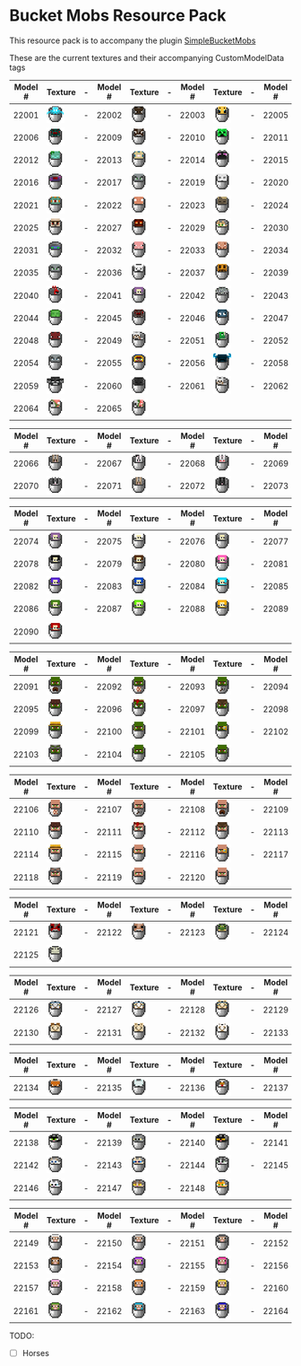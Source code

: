 # Bucket Mobs Resource Pack

This resource pack is to accompany the plugin [SimpleBucketMobs](https://github.com/ADHDMC/SimpleBucketMobs) 

These are the current textures and their accompanying CustomModelData tags

| Model # | Texture | - | Model # | Texture | - |Model # | Texture | - |Model # | Texture |
| ---- | ---- | ---- | ---- | ---- | ---- | ---- | ---- |---- | ---- | ---- |
| 22001 | ![image](https://raw.githubusercontent.com/ADHDMC/BucketMobsResourcePack/master/assets/bucket_mobs/textures/item/allay_bucket.png) | - | 22002 | ![image](https://raw.githubusercontent.com/ADHDMC/BucketMobsResourcePack/master/assets/bucket_mobs/textures/item/bat_bucket.png) | - | 22003 | ![image](https://raw.githubusercontent.com/ADHDMC/BucketMobsResourcePack/master/assets/bucket_mobs/textures/item/bee_bucket.png) | - | 22005 | ![image](https://raw.githubusercontent.com/ADHDMC/BucketMobsResourcePack/master/assets/bucket_mobs/textures/item/blaze_bucket.png) |
| 22006 | ![image](https://raw.githubusercontent.com/ADHDMC/BucketMobsResourcePack/master/assets/bucket_mobs/textures/item/cave_spider_bucket.png) | - | 22009 | ![image](https://raw.githubusercontent.com/ADHDMC/BucketMobsResourcePack/master/assets/bucket_mobs/textures/item/cow_bucket.png) | - | 22010 | ![image](https://raw.githubusercontent.com/ADHDMC/BucketMobsResourcePack/master/assets/bucket_mobs/textures/item/creeper_bucket.png) | - | 22011 | ![image](https://raw.githubusercontent.com/ADHDMC/BucketMobsResourcePack/master/assets/bucket_mobs/textures/item/dolphin_bucket.png) |
| 22012 | ![image](https://raw.githubusercontent.com/ADHDMC/BucketMobsResourcePack/master/assets/bucket_mobs/textures/item/drowned_bucket.png) | - | 22013 | ![image](https://raw.githubusercontent.com/ADHDMC/BucketMobsResourcePack/master/assets/bucket_mobs/textures/item/elder_guardian_bucket.png) | - | 22014 | ![image](https://raw.githubusercontent.com/ADHDMC/BucketMobsResourcePack/master/assets/bucket_mobs/textures/item/ender_dragon_bucket.png) | - | 22015 | ![image](https://raw.githubusercontent.com/ADHDMC/BucketMobsResourcePack/master/assets/bucket_mobs/textures/item/enderman_bucket.png) |
| 22016 | ![image](https://raw.githubusercontent.com/ADHDMC/BucketMobsResourcePack/master/assets/bucket_mobs/textures/item/endermite_bucket.png) | - | 22017 | ![image](https://raw.githubusercontent.com/ADHDMC/BucketMobsResourcePack/master/assets/bucket_mobs/textures/item/evoker_bucket.png) | - | 22019 | ![image](https://raw.githubusercontent.com/ADHDMC/BucketMobsResourcePack/master/assets/bucket_mobs/textures/item/ghast_bucket.png) | - | 22020 | ![image](https://raw.githubusercontent.com/ADHDMC/BucketMobsResourcePack/master/assets/bucket_mobs/textures/item/glow_squid_bucket.png) |
| 22021 | ![image](https://raw.githubusercontent.com/ADHDMC/BucketMobsResourcePack/master/assets/bucket_mobs/textures/item/guardian_bucket.png) | - | 22022 | ![image](https://raw.githubusercontent.com/ADHDMC/BucketMobsResourcePack/master/assets/bucket_mobs/textures/item/hoglin_bucket.png) | - | 22023 | ![image](https://raw.githubusercontent.com/ADHDMC/BucketMobsResourcePack/master/assets/bucket_mobs/textures/item/husk_bucket.png) | - | 22024 | ![image](https://raw.githubusercontent.com/ADHDMC/BucketMobsResourcePack/master/assets/bucket_mobs/textures/item/illusioner_bucket.png) |
| 22025 | ![image](https://raw.githubusercontent.com/ADHDMC/BucketMobsResourcePack/master/assets/bucket_mobs/textures/item/iron_golem_bucket.png) | - | 22027 | ![image](https://raw.githubusercontent.com/ADHDMC/BucketMobsResourcePack/master/assets/bucket_mobs/textures/item/magma_cube_bucket.png) | - | 22029 | ![image](https://raw.githubusercontent.com/ADHDMC/BucketMobsResourcePack/master/assets/bucket_mobs/textures/item/ocelot_bucket.png) | - | 22030 | ![image](https://raw.githubusercontent.com/ADHDMC/BucketMobsResourcePack/master/assets/bucket_mobs/textures/item/panda_bucket.png) |
| 22031 | ![image](https://raw.githubusercontent.com/ADHDMC/BucketMobsResourcePack/master/assets/bucket_mobs/textures/item/phantom_bucket.png) | - | 22032 | ![image](https://raw.githubusercontent.com/ADHDMC/BucketMobsResourcePack/master/assets/bucket_mobs/textures/item/pig_bucket.png) | - | 22033 | ![image](https://raw.githubusercontent.com/ADHDMC/BucketMobsResourcePack/master/assets/bucket_mobs/textures/item/piglin_brute_bucket.png) | - | 22034 | ![image](https://raw.githubusercontent.com/ADHDMC/BucketMobsResourcePack/master/assets/bucket_mobs/textures/item/piglin_bucket.png) |
| 22035 | ![image](https://raw.githubusercontent.com/ADHDMC/BucketMobsResourcePack/master/assets/bucket_mobs/textures/item/pillager_bucket.png) | - | 22036 | ![image](https://raw.githubusercontent.com/ADHDMC/BucketMobsResourcePack/master/assets/bucket_mobs/textures/item/polar_bear_bucket.png) | - | 22037 | ![image](https://raw.githubusercontent.com/ADHDMC/BucketMobsResourcePack/master/assets/bucket_mobs/textures/item/snow_golem_bucket.png) | - | 22039 | ![image](https://raw.githubusercontent.com/ADHDMC/BucketMobsResourcePack/master/assets/bucket_mobs/textures/item/ravager_bucket.png) |
| 22040 | ![image](https://raw.githubusercontent.com/ADHDMC/BucketMobsResourcePack/master/assets/bucket_mobs/textures/item/red_blue_parrot_bucket.png) | - | 22041 | ![image](https://raw.githubusercontent.com/ADHDMC/BucketMobsResourcePack/master/assets/bucket_mobs/textures/item/shulker_bucket.png) | - | 22042 | ![image](https://raw.githubusercontent.com/ADHDMC/BucketMobsResourcePack/master/assets/bucket_mobs/textures/item/silverfish_bucket.png) | - | 22043 | ![image](https://raw.githubusercontent.com/ADHDMC/BucketMobsResourcePack/master/assets/bucket_mobs/textures/item/skeleton_bucket.png) |
| 22044 | ![image](https://raw.githubusercontent.com/ADHDMC/BucketMobsResourcePack/master/assets/bucket_mobs/textures/item/slime_bucket.png) | - | 22045 | ![image](https://raw.githubusercontent.com/ADHDMC/BucketMobsResourcePack/master/assets/bucket_mobs/textures/item/spider_bucket.png) | - | 22046 | ![image](https://raw.githubusercontent.com/ADHDMC/BucketMobsResourcePack/master/assets/bucket_mobs/textures/item/squid_bucket.png) | - | 22047 | ![image](https://raw.githubusercontent.com/ADHDMC/BucketMobsResourcePack/master/assets/bucket_mobs/textures/item/stray_bucket.png) |
| 22048 | ![image](https://raw.githubusercontent.com/ADHDMC/BucketMobsResourcePack/master/assets/bucket_mobs/textures/item/strider_bucket.png) | - | 22049 | ![image](https://raw.githubusercontent.com/ADHDMC/BucketMobsResourcePack/master/assets/bucket_mobs/textures/item/tamed_wolf_bucket.png) | - | 22051 | ![image](https://raw.githubusercontent.com/ADHDMC/BucketMobsResourcePack/master/assets/bucket_mobs/textures/item/turtle_bucket.png) | - | 22052 | ![image](https://raw.githubusercontent.com/ADHDMC/BucketMobsResourcePack/master/assets/bucket_mobs/textures/item/vex_bucket.png) |
| 22054 | ![image](https://raw.githubusercontent.com/ADHDMC/BucketMobsResourcePack/master/assets/bucket_mobs/textures/item/vindicator_bucket.png) | - | 22055 | ![image](https://raw.githubusercontent.com/ADHDMC/BucketMobsResourcePack/master/assets/bucket_mobs/textures/item/wandering_trader_bucket.png) | - | 22056 | ![image](https://raw.githubusercontent.com/ADHDMC/BucketMobsResourcePack/master/assets/bucket_mobs/textures/item/warden_bucket.png) | - | 22058 | ![image](https://raw.githubusercontent.com/ADHDMC/BucketMobsResourcePack/master/assets/bucket_mobs/textures/item/witch_bucket.png) |
| 22059 | ![image](https://raw.githubusercontent.com/ADHDMC/BucketMobsResourcePack/master/assets/bucket_mobs/textures/item/wither_bucket.png) | - | 22060 | ![image](https://raw.githubusercontent.com/ADHDMC/BucketMobsResourcePack/master/assets/bucket_mobs/textures/item/wither_skeleton_bucket.png) | - | 22061 | ![image](https://raw.githubusercontent.com/ADHDMC/BucketMobsResourcePack/master/assets/bucket_mobs/textures/item/wolf_bucket.png) | - | 22062 | ![image](https://raw.githubusercontent.com/ADHDMC/BucketMobsResourcePack/master/assets/bucket_mobs/textures/item/zombie_bucket.png) |
| 22064 | ![image](https://raw.githubusercontent.com/ADHDMC/BucketMobsResourcePack/master/assets/bucket_mobs/textures/item/zoglin_bucket.png) | - | 22065 | ![image](https://raw.githubusercontent.com/ADHDMC/BucketMobsResourcePack/master/assets/bucket_mobs/textures/item/zombified_piglin_bucket.png) |

| Model # | Texture | - | Model # | Texture | - |Model # | Texture | - |Model # | Texture |
| ---- | ---- | ---- | ---- | ---- | ---- | ---- | ---- |---- | ---- | ---- |
| 22066 | ![image](https://raw.githubusercontent.com/ADHDMC/BucketMobsResourcePack/master/assets/bucket_mobs/textures/item/salt_rabbit_bucket.png) | - | 22067 | ![image](https://raw.githubusercontent.com/ADHDMC/BucketMobsResourcePack/master/assets/bucket_mobs/textures/item/white_splotched_rabbit_bucket.png) | - | 22068 | ![image](https://raw.githubusercontent.com/ADHDMC/BucketMobsResourcePack/master/assets/bucket_mobs/textures/item/killer_rabbit_bucket.png) | - | 22069 | ![image](https://raw.githubusercontent.com/ADHDMC/BucketMobsResourcePack/master/assets/bucket_mobs/textures/item/white_rabbit_bucket.png) |
| 22070 | ![image](https://raw.githubusercontent.com/ADHDMC/BucketMobsResourcePack/master/assets/bucket_mobs/textures/item/toast_rabbit_bucket.png) | - | 22071 | ![image](https://raw.githubusercontent.com/ADHDMC/BucketMobsResourcePack/master/assets/bucket_mobs/textures/item/brown_rabbit_bucket.png) | - | 22072 | ![image](https://raw.githubusercontent.com/ADHDMC/BucketMobsResourcePack/master/assets/bucket_mobs/textures/item/black_rabbit_bucket.png) | - | 22073 | ![image](https://raw.githubusercontent.com/ADHDMC/BucketMobsResourcePack/master/assets/bucket_mobs/textures/item/gold_rabbit_bucket.png) |

| Model # | Texture | - | Model # | Texture | - |Model # | Texture | - |Model # | Texture |
| ---- | ---- | ---- | ---- | ---- | ---- | ---- | ---- |---- | ---- | ---- |
| 22074 | ![image](https://raw.githubusercontent.com/ADHDMC/BucketMobsResourcePack/master/assets/bucket_mobs/textures/item/shulker_bucket.png) | - | 22075 | ![image](https://raw.githubusercontent.com/ADHDMC/BucketMobsResourcePack/master/assets/bucket_mobs/textures/item/white_shulker_bucket.png) | - | 22076 | ![image](https://raw.githubusercontent.com/ADHDMC/BucketMobsResourcePack/master/assets/bucket_mobs/textures/item/light_grey_shulker_bucket.png) | - | 22077 | ![image](https://raw.githubusercontent.com/ADHDMC/BucketMobsResourcePack/master/assets/bucket_mobs/textures/item/grey_shulker_bucket.png) |
| 22078 | ![image](https://raw.githubusercontent.com/ADHDMC/BucketMobsResourcePack/master/assets/bucket_mobs/textures/item/black_shulker_bucket.png) | - | 22079 | ![image](https://raw.githubusercontent.com/ADHDMC/BucketMobsResourcePack/master/assets/bucket_mobs/textures/item/brown_shulker_bucket.png) | - | 22080 | ![image](https://raw.githubusercontent.com/ADHDMC/BucketMobsResourcePack/master/assets/bucket_mobs/textures/item/pink_shulker_bucket.png) | - | 22081 | ![image](https://raw.githubusercontent.com/ADHDMC/BucketMobsResourcePack/master/assets/bucket_mobs/textures/item/magenta_shulker_bucket.png) |
| 22082 | ![image](https://raw.githubusercontent.com/ADHDMC/BucketMobsResourcePack/master/assets/bucket_mobs/textures/item/purple_shulker_bucket.png) | - | 22083 | ![image](https://raw.githubusercontent.com/ADHDMC/BucketMobsResourcePack/master/assets/bucket_mobs/textures/item/blue_shulker_bucket.png) | - | 22084 | ![image](https://raw.githubusercontent.com/ADHDMC/BucketMobsResourcePack/master/assets/bucket_mobs/textures/item/light_blue_shulker_bucket.png) | - | 22085 | ![image](https://raw.githubusercontent.com/ADHDMC/BucketMobsResourcePack/master/assets/bucket_mobs/textures/item/cyan_shulker_bucket.png) |
| 22086 | ![image](https://raw.githubusercontent.com/ADHDMC/BucketMobsResourcePack/master/assets/bucket_mobs/textures/item/green_shulker_bucket.png) | - | 22087 | ![image](https://raw.githubusercontent.com/ADHDMC/BucketMobsResourcePack/master/assets/bucket_mobs/textures/item/lime_shulker_bucket.png) | - | 22088 | ![image](https://raw.githubusercontent.com/ADHDMC/BucketMobsResourcePack/master/assets/bucket_mobs/textures/item/yellow_shulker_bucket.png) | - | 22089 | ![image](https://raw.githubusercontent.com/ADHDMC/BucketMobsResourcePack/master/assets/bucket_mobs/textures/item/orange_shulker_bucket.png) |
| 22090 | ![image](https://raw.githubusercontent.com/ADHDMC/BucketMobsResourcePack/master/assets/bucket_mobs/textures/item/red_shulker_bucket.png) |


| Model # | Texture | - | Model # | Texture | - |Model # | Texture | - |Model # | Texture |
| ---- | ---- | ---- | ---- | ---- | ---- | ---- | ---- |---- | ---- | ---- |
| 22091 | ![image](https://raw.githubusercontent.com/ADHDMC/BucketMobsResourcePack/master/assets/bucket_mobs/textures/item/leatherworker_zombie_villager_bucket.png) | - | 22092 | ![image](https://raw.githubusercontent.com/ADHDMC/BucketMobsResourcePack/master/assets/bucket_mobs/textures/item/mason_zombie_villager_bucket.png) | - | 22093 | ![image](https://raw.githubusercontent.com/ADHDMC/BucketMobsResourcePack/master/assets/bucket_mobs/textures/item/toolsmith_zombie_villager_bucket.png) | - | 22094 | ![image](https://raw.githubusercontent.com/ADHDMC/BucketMobsResourcePack/master/assets/bucket_mobs/textures/item/weaponsmith_zombie_villager_bucket.png) |
| 22095 | ![image](https://raw.githubusercontent.com/ADHDMC/BucketMobsResourcePack/master/assets/bucket_mobs/textures/item/shepherd_zombie_villager_bucket.png) | - | 22096 | ![image](https://raw.githubusercontent.com/ADHDMC/BucketMobsResourcePack/master/assets/bucket_mobs/textures/item/librarian_zombie_villager_bucket.png) | - | 22097 | ![image](https://raw.githubusercontent.com/ADHDMC/BucketMobsResourcePack/master/assets/bucket_mobs/textures/item/fletcher_zombie_villager_bucket.png) | - | 22098 | ![image](https://raw.githubusercontent.com/ADHDMC/BucketMobsResourcePack/master/assets/bucket_mobs/textures/item/fisherman_zombie_villager_bucket.png) |
| 22099 | ![image](https://raw.githubusercontent.com/ADHDMC/BucketMobsResourcePack/master/assets/bucket_mobs/textures/item/farmer_zombie_villager_bucket.png) | - | 22100 | ![image](https://raw.githubusercontent.com/ADHDMC/BucketMobsResourcePack/master/assets/bucket_mobs/textures/item/cleric_zombie_villager_bucket.png) | - | 22101 | ![image](https://raw.githubusercontent.com/ADHDMC/BucketMobsResourcePack/master/assets/bucket_mobs/textures/item/cartographer_zombie_villager_bucket.png) | - | 22102 | ![image](https://raw.githubusercontent.com/ADHDMC/BucketMobsResourcePack/master/assets/bucket_mobs/textures/item/butcher_zombie_villager_bucket.png) |
| 22103 | ![image](https://raw.githubusercontent.com/ADHDMC/BucketMobsResourcePack/master/assets/bucket_mobs/textures/item/armorer_zombie_villager_bucket.png) | - | 22104 | ![image](https://raw.githubusercontent.com/ADHDMC/BucketMobsResourcePack/master/assets/bucket_mobs/textures/item/nitwit_zombie_villager_bucket.png) | - | 22105 | ![image](https://raw.githubusercontent.com/ADHDMC/BucketMobsResourcePack/master/assets/bucket_mobs/textures/item/zombie_villager_bucket.png) |


| Model # | Texture | - | Model # | Texture | - |Model # | Texture | - |Model # | Texture |
| ---- | ---- | ---- | ---- | ---- | ---- | ---- | ---- |---- | ---- | ---- |
| 22106 | ![image](https://raw.githubusercontent.com/ADHDMC/BucketMobsResourcePack/master/assets/bucket_mobs/textures/item/mason_villager_bucket.png) | - | 22107 | ![image](https://raw.githubusercontent.com/ADHDMC/BucketMobsResourcePack/master/assets/bucket_mobs/textures/item/toolsmith_villager_bucket.png) | - | 22108 | ![image](https://raw.githubusercontent.com/ADHDMC/BucketMobsResourcePack/master/assets/bucket_mobs/textures/item/leatherworker_villager_bucket.png) | - | 22109 | ![image](https://raw.githubusercontent.com/ADHDMC/BucketMobsResourcePack/master/assets/bucket_mobs/textures/item/weaponsmith_villager_bucket.png) |
| 22110 | ![image](https://raw.githubusercontent.com/ADHDMC/BucketMobsResourcePack/master/assets/bucket_mobs/textures/item/shepherd_villager_bucket.png) | - | 22111 | ![image](https://raw.githubusercontent.com/ADHDMC/BucketMobsResourcePack/master/assets/bucket_mobs/textures/item/librarian_villager_bucket.png) | - | 22112 | ![image](https://raw.githubusercontent.com/ADHDMC/BucketMobsResourcePack/master/assets/bucket_mobs/textures/item/fletcher_villager_bucket.png) | - | 22113 | ![image](https://raw.githubusercontent.com/ADHDMC/BucketMobsResourcePack/master/assets/bucket_mobs/textures/item/fisherman_villager_bucket.png) |
| 22114 | ![image](https://raw.githubusercontent.com/ADHDMC/BucketMobsResourcePack/master/assets/bucket_mobs/textures/item/farmer_villager_bucket.png) | - | 22115 | ![image](https://raw.githubusercontent.com/ADHDMC/BucketMobsResourcePack/master/assets/bucket_mobs/textures/item/cleric_villager_bucket.png) | - | 22116 | ![image](https://raw.githubusercontent.com/ADHDMC/BucketMobsResourcePack/master/assets/bucket_mobs/textures/item/cartographer_villager_bucket.png) | - | 22117 | ![image](https://raw.githubusercontent.com/ADHDMC/BucketMobsResourcePack/master/assets/bucket_mobs/textures/item/butcher_villager_bucket.png) |
| 22118 | ![image](https://raw.githubusercontent.com/ADHDMC/BucketMobsResourcePack/master/assets/bucket_mobs/textures/item/armorer_villager_bucket.png) | - | 22119 | ![image](https://raw.githubusercontent.com/ADHDMC/BucketMobsResourcePack/master/assets/bucket_mobs/textures/item/nitwit_villager_bucket.png) | - | 22120 | ![image](https://raw.githubusercontent.com/ADHDMC/BucketMobsResourcePack/master/assets/bucket_mobs/textures/item/plain_villager_bucket.png) |

| Model # | Texture | - | Model # | Texture | - |Model # | Texture | - |Model # | Texture |
| ---- | ---- | ---- | ---- | ---- | ---- | ---- | ---- |---- | ---- | ---- |
| 22121 | ![image](https://raw.githubusercontent.com/ADHDMC/BucketMobsResourcePack/master/assets/bucket_mobs/textures/item/mushroom_cow_bucket.png) | - | 22122 | ![image](https://raw.githubusercontent.com/ADHDMC/BucketMobsResourcePack/master/assets/bucket_mobs/textures/item/brown_mushroom_cow_bucket.png) | - | 22123 | ![image](https://raw.githubusercontent.com/ADHDMC/BucketMobsResourcePack/master/assets/bucket_mobs/textures/item/cold_frog_bucket.png) | - | 22124 | ![image](https://raw.githubusercontent.com/ADHDMC/BucketMobsResourcePack/master/assets/bucket_mobs/textures/item/temperate_frog_bucket.png) |
| 22125 | ![image](https://raw.githubusercontent.com/ADHDMC/BucketMobsResourcePack/master/assets/bucket_mobs/textures/item/warm_frog_bucket.png) |

| Model # | Texture | - | Model # | Texture | - |Model # | Texture | - |Model # | Texture |
| ---- | ---- | ---- | ---- | ---- | ---- | ---- | ---- |---- | ---- | ---- |
| 22126 | ![image](https://raw.githubusercontent.com/ADHDMC/BucketMobsResourcePack/master/assets/bucket_mobs/textures/item/grey_trader_llama_bucket.png) | - | 22127 | ![image](https://raw.githubusercontent.com/ADHDMC/BucketMobsResourcePack/master/assets/bucket_mobs/textures/item/white_trader_llama_bucket.png) | - | 22128 | ![image](https://raw.githubusercontent.com/ADHDMC/BucketMobsResourcePack/master/assets/bucket_mobs/textures/item/creamy_trader_llama_bucket.png) | - | 22129 | ![image](https://raw.githubusercontent.com/ADHDMC/BucketMobsResourcePack/master/assets/bucket_mobs/textures/item/brown_trader_llama_bucket.png) |
| 22130 | ![image](https://raw.githubusercontent.com/ADHDMC/BucketMobsResourcePack/master/assets/bucket_mobs/textures/item/brown_llama_bucket.png) | - | 22131 | ![image](https://raw.githubusercontent.com/ADHDMC/BucketMobsResourcePack/master/assets/bucket_mobs/textures/item/creamy_llama_bucket.png) | - | 22132 | ![image](https://raw.githubusercontent.com/ADHDMC/BucketMobsResourcePack/master/assets/bucket_mobs/textures/item/white_llama_bucket.png) | - | 22133 | ![image](https://raw.githubusercontent.com/ADHDMC/BucketMobsResourcePack/master/assets/bucket_mobs/textures/item/grey_llama_bucket.png) |

| Model # | Texture | - | Model # | Texture | - |Model # | Texture | - |Model # | Texture |
| ---- | ---- | ---- | ---- | ---- | ---- | ---- | ---- |---- | ---- | ---- |
| 22134 | ![image](https://raw.githubusercontent.com/ADHDMC/BucketMobsResourcePack/master/assets/bucket_mobs/textures/item/fox_bucket.png) | - | 22135 | ![image](https://raw.githubusercontent.com/ADHDMC/BucketMobsResourcePack/master/assets/bucket_mobs/textures/item/snow_fox_bucket.png) | - | 22136 | ![image](https://raw.githubusercontent.com/ADHDMC/BucketMobsResourcePack/master/assets/bucket_mobs/textures/item/chicken_bucket.png) | - | 22137 | ![image](https://raw.githubusercontent.com/ADHDMC/BucketMobsResourcePack/master/assets/bucket_mobs/textures/item/fried_chicken_bucket.png) |

| Model # | Texture | - | Model # | Texture | - |Model # | Texture | - |Model # | Texture |
| ---- | ---- | ---- | ---- | ---- | ---- | ---- | ---- |---- | ---- | ---- |
| 22138 | ![image](https://raw.githubusercontent.com/ADHDMC/BucketMobsResourcePack/master/assets/bucket_mobs/textures/item/black_cat_bucket.png) | - | 22139 | ![image](https://raw.githubusercontent.com/ADHDMC/BucketMobsResourcePack/master/assets/bucket_mobs/textures/item/british_shorthair_cat_bucket.png) | - | 22140 | ![image](https://raw.githubusercontent.com/ADHDMC/BucketMobsResourcePack/master/assets/bucket_mobs/textures/item/all_black_cat_bucket.png) | - | 22141 | ![image](https://raw.githubusercontent.com/ADHDMC/BucketMobsResourcePack/master/assets/bucket_mobs/textures/item/siamese_cat_bucket.png) |
| 22142 | ![image](https://raw.githubusercontent.com/ADHDMC/BucketMobsResourcePack/master/assets/bucket_mobs/textures/item/ragdoll_cat_bucket.png) | - | 22143 | ![image](https://raw.githubusercontent.com/ADHDMC/BucketMobsResourcePack/master/assets/bucket_mobs/textures/item/persian_cat_bucket.png) | - | 22144 | ![image](https://raw.githubusercontent.com/ADHDMC/BucketMobsResourcePack/master/assets/bucket_mobs/textures/item/jellie_cat_bucket.png) | - | 22145 | ![image](https://raw.githubusercontent.com/ADHDMC/BucketMobsResourcePack/master/assets/bucket_mobs/textures/item/calico_cat_bucket.png) |
| 22146 | ![image](https://raw.githubusercontent.com/ADHDMC/BucketMobsResourcePack/master/assets/bucket_mobs/textures/item/white_cat_bucket.png) | - | 22147 | ![image](https://raw.githubusercontent.com/ADHDMC/BucketMobsResourcePack/master/assets/bucket_mobs/textures/item/tabby_cat_bucket.png) | - | 22148 | ![image](https://raw.githubusercontent.com/ADHDMC/BucketMobsResourcePack/master/assets/bucket_mobs/textures/item/red_cat_bucket.png) |

| Model # | Texture | - | Model # | Texture | - |Model # | Texture | - |Model # | Texture |
| ---- | ---- | ---- | ---- | ---- | ---- | ---- | ---- |---- | ---- | ---- |
| 22149 | ![image](https://raw.githubusercontent.com/ADHDMC/BucketMobsResourcePack/master/assets/bucket_mobs/textures/item/white_sheep_bucket.png) | - | 22150 | ![image](https://raw.githubusercontent.com/ADHDMC/BucketMobsResourcePack/master/assets/bucket_mobs/textures/item/light_grey_sheep_bucket.png) | - | 22151 | ![image](https://raw.githubusercontent.com/ADHDMC/BucketMobsResourcePack/master/assets/bucket_mobs/textures/item/grey_sheep_bucket.png) | - | 22152 | ![image](https://raw.githubusercontent.com/ADHDMC/BucketMobsResourcePack/master/assets/bucket_mobs/textures/item/black_sheep_bucket.png) |
| 22153 | ![image](https://raw.githubusercontent.com/ADHDMC/BucketMobsResourcePack/master/assets/bucket_mobs/textures/item/brown_sheep_bucket.png) | - | 22154 | ![image](https://raw.githubusercontent.com/ADHDMC/BucketMobsResourcePack/master/assets/bucket_mobs/textures/item/purple_sheep_bucket.png) | - | 22155 | ![image](https://raw.githubusercontent.com/ADHDMC/BucketMobsResourcePack/master/assets/bucket_mobs/textures/item/magenta_sheep_bucket.png) | - | 22156 | ![image](https://raw.githubusercontent.com/ADHDMC/BucketMobsResourcePack/master/assets/bucket_mobs/textures/item/red_sheep_bucket.png) |
| 22157 | ![image](https://raw.githubusercontent.com/ADHDMC/BucketMobsResourcePack/master/assets/bucket_mobs/textures/item/pink_sheep_bucket.png) | - | 22158 | ![image](https://raw.githubusercontent.com/ADHDMC/BucketMobsResourcePack/master/assets/bucket_mobs/textures/item/orange_sheep_bucket.png) | - | 22159 | ![image](https://raw.githubusercontent.com/ADHDMC/BucketMobsResourcePack/master/assets/bucket_mobs/textures/item/yellow_sheep_bucket.png) | - | 22160 | ![image](https://raw.githubusercontent.com/ADHDMC/BucketMobsResourcePack/master/assets/bucket_mobs/textures/item/lime_sheep_bucket.png) |
| 22161 | ![image](https://raw.githubusercontent.com/ADHDMC/BucketMobsResourcePack/master/assets/bucket_mobs/textures/item/green_sheep_bucket.png) | - | 22162 | ![image](https://raw.githubusercontent.com/ADHDMC/BucketMobsResourcePack/master/assets/bucket_mobs/textures/item/cyan_sheep_bucket.png) | - | 22163 | ![image](https://raw.githubusercontent.com/ADHDMC/BucketMobsResourcePack/master/assets/bucket_mobs/textures/item/blue_sheep_bucket.png) | - | 22164 | ![image](https://raw.githubusercontent.com/ADHDMC/BucketMobsResourcePack/master/assets/bucket_mobs/textures/item/light_blue_sheep_bucket.png) |

TODO:

- [ ] Horses 